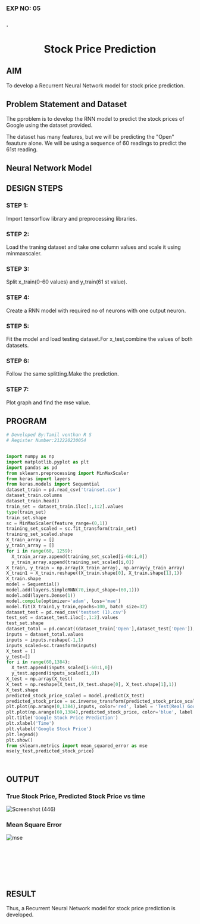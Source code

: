 ### EXP NO: 05

### .

# <p align = "center"> Stock Price Prediction </p>

## AIM
To develop a Recurrent Neural Network model for stock price prediction.

## Problem Statement and Dataset
The pproblem is to develop the RNN model to predict the stock prices of Google using the dataset provided. 

The dataset has many features, but we will be predicting the "Open" feauture alone. We will be using a sequence of 60 readings to predict the 61st reading.
## Neural Network Model

## DESIGN STEPS

### STEP 1:
Import tensorflow library and preprocessing libraries.

### STEP 2:
Load the traning dataset and take one column values and scale it using minmaxscaler.

### STEP 3:
Split x_train(0-60 values) and y_train(61 st value).

### STEP 4:
Create a RNN model with required no of neurons with one output neuron.

### STEP 5:
Fit the model and load testing dataset.For x_test,combine the values of both datasets.

### STEP 6:
Follow the same splitting.Make the prediction.

### STEP 7:
Plot graph and find the mse value.




## PROGRAM
```python
# Developed By:Tamil venthan R S
# Register Number:212220230054


import numpy as np
import matplotlib.pyplot as plt
import pandas as pd
from sklearn.preprocessing import MinMaxScaler
from keras import layers
from keras.models import Sequential
dataset_train = pd.read_csv('trainset.csv')
dataset_train.columns
dataset_train.head()
train_set = dataset_train.iloc[:,1:2].values
type(train_set)
train_set.shape
sc = MinMaxScaler(feature_range=(0,1))
training_set_scaled = sc.fit_transform(train_set)
training_set_scaled.shape
X_train_array = []
y_train_array = []
for i in range(60, 1259):
  X_train_array.append(training_set_scaled[i-60:i,0])
  y_train_array.append(training_set_scaled[i,0])
X_train, y_train = np.array(X_train_array), np.array(y_train_array)
X_train1 = X_train.reshape((X_train.shape[0], X_train.shape[1],1))
X_train.shape
model = Sequential()
model.add(layers.SimpleRNN(70,input_shape=(60,1)))
model.add(layers.Dense(1))
model.compile(optimizer='adam', loss='mae')
model.fit(X_train1,y_train,epochs=100, batch_size=32)
dataset_test = pd.read_csv('testset (1).csv')
test_set = dataset_test.iloc[:,1:2].values
test_set.shape
dataset_total = pd.concat((dataset_train['Open'],dataset_test['Open']),axis=0)
inputs = dataset_total.values
inputs = inputs.reshape(-1,1)
inputs_scaled=sc.transform(inputs)
X_test = []
y_test=[]
for i in range(60,1384):
  X_test.append(inputs_scaled[i-60:i,0])
  y_test.append(inputs_scaled[i,0])
X_test = np.array(X_test)
X_test = np.reshape(X_test,(X_test.shape[0], X_test.shape[1],1))
X_test.shape
predicted_stock_price_scaled = model.predict(X_test)
predicted_stock_price = sc.inverse_transform(predicted_stock_price_scaled)
plt.plot(np.arange(0,1384),inputs, color='red', label = 'Test(Real) Google stock price')
plt.plot(np.arange(60,1384),predicted_stock_price, color='blue', label = 'Predicted Google stock price')
plt.title('Google Stock Price Prediction')
plt.xlabel('Time')
plt.ylabel('Google Stock Price')
plt.legend()
plt.show()
from sklearn.metrics import mean_squared_error as mse
mse(y_test,predicted_stock_price)
```
## <br>OUTPUT

### True Stock Price, Predicted Stock Price vs time
![Screenshot (446)](https://user-images.githubusercontent.com/75243072/195996829-82b6dce8-3da5-4bbf-af0e-2e1d529492d6.png)

### Mean Square Error

![mse](https://user-images.githubusercontent.com/75235477/196049864-d30827a2-be2e-43b5-8a86-64be050ada29.png)


## <br><br><br><br>RESULT
Thus, a Recurrent Neural Network model for stock price prediction is developed.
